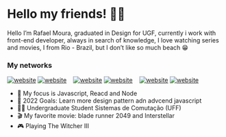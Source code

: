 # Hello my friends! 👨‍💻

Hello I’m Rafael Moura, graduated in Design for UGF, currently i work with front-end developer, always in search of knowledge, I love watching series and movies, I from Rio - Brazil, but I don’t like so much beach 😁 


### My networks

[![website](./img/twitter-light.png)](https://twitter.com/rafaelMouraDev)
[![website](./img/twitter-dark.png)](https://twitter.com/rafaelMouraDev)
&nbsp;&nbsp;
[![website](./img/linkedin-light.png)](https://www.linkedin.com/in/rafaelmouradev/)
[![website](./img/linkedin-dark.png)](https://www.linkedin.com/in/rafaelmouradev/)
&nbsp;&nbsp;
[![website](./img/instagram-light.png)](https://www.instagram.com/rafaelmoura.js/)
[![website](./img/instagram-dark.png)](https://www.instagram.com/rafaelmoura.js/)

- 📗 My focus is Javascript, Reacd and Node
- 🌱 2022 Goals: Learn more design pattern adn advcend javascript
- 👨‍🎓 Undergraduate Student Sistemas de Comutação (UFF)
- 🎬 My favorite movie: blade runner 2049 and Interstellar
- 🎮 Playing The Witcher III




